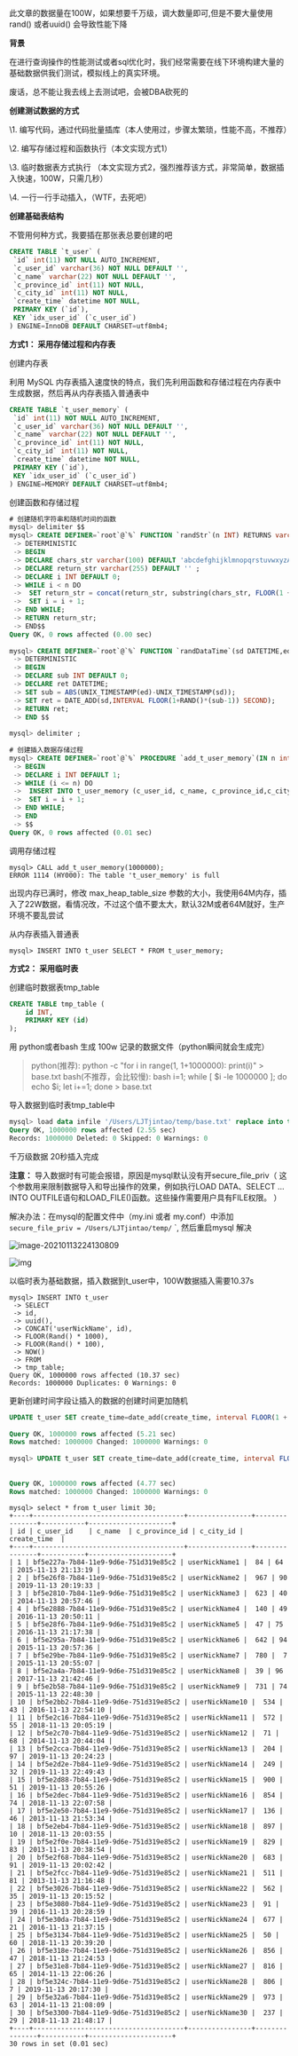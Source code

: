 此文章的数据量在100W，如果想要千万级，调大数量即可,但是不要大量使用rand() 或者uuid() 会导致性能下降

**背景**

在进行查询操作的性能测试或者sql优化时，我们经常需要在线下环境构建大量的基础数据供我们测试，模拟线上的真实环境。

废话，总不能让我去线上去测试吧，会被DBA砍死的

**创建测试数据的方式**

  \1. 编写代码，通过代码批量插库（本人使用过，步骤太繁琐，性能不高，不推荐）

  \2. 编写存储过程和函数执行（本文实现方式1）

  \3. 临时数据表方式执行 （本文实现方式2，强烈推荐该方式，非常简单，数据插入快速，100W，只需几秒）

  \4. 一行一行手动插入，（WTF，去死吧）

**创建基础表结构**

不管用何种方式，我要插在那张表总要创建的吧



```sql
CREATE TABLE `t_user` (
 `id` int(11) NOT NULL AUTO_INCREMENT,
 `c_user_id` varchar(36) NOT NULL DEFAULT '',
 `c_name` varchar(22) NOT NULL DEFAULT '',
 `c_province_id` int(11) NOT NULL,
 `c_city_id` int(11) NOT NULL,
 `create_time` datetime NOT NULL,
 PRIMARY KEY (`id`),
 KEY `idx_user_id` (`c_user_id`)
) ENGINE=InnoDB DEFAULT CHARSET=utf8mb4;
```

**方式1： 采用存储过程和内存表**

创建内存表

利用 MySQL 内存表插入速度快的特点，我们先利用函数和存储过程在内存表中生成数据，然后再从内存表插入普通表中

```sql
CREATE TABLE `t_user_memory` (
 `id` int(11) NOT NULL AUTO_INCREMENT,
 `c_user_id` varchar(36) NOT NULL DEFAULT '',
 `c_name` varchar(22) NOT NULL DEFAULT '',
 `c_province_id` int(11) NOT NULL,
 `c_city_id` int(11) NOT NULL,
 `create_time` datetime NOT NULL,
 PRIMARY KEY (`id`),
 KEY `idx_user_id` (`c_user_id`)
) ENGINE=MEMORY DEFAULT CHARSET=utf8mb4;
```

创建函数和存储过程

```sql
# 创建随机字符串和随机时间的函数
mysql> delimiter $$
mysql> CREATE DEFINER=`root`@`%` FUNCTION `randStr`(n INT) RETURNS varchar(255) CHARSET utf8mb4
 -> DETERMINISTIC
 -> BEGIN
 -> DECLARE chars_str varchar(100) DEFAULT 'abcdefghijklmnopqrstuvwxyzABCDEFGHIJKLMNOPQRSTUVWXYZ0123456789';
 -> DECLARE return_str varchar(255) DEFAULT '' ;
 -> DECLARE i INT DEFAULT 0;
 -> WHILE i < n DO
 ->  SET return_str = concat(return_str, substring(chars_str, FLOOR(1 + RAND() * 62), 1));
 ->  SET i = i + 1;
 -> END WHILE;
 -> RETURN return_str;
 -> END$$
Query OK, 0 rows affected (0.00 sec)
 
mysql> CREATE DEFINER=`root`@`%` FUNCTION `randDataTime`(sd DATETIME,ed DATETIME) RETURNS datetime
 -> DETERMINISTIC
 -> BEGIN
 -> DECLARE sub INT DEFAULT 0;
 -> DECLARE ret DATETIME;
 -> SET sub = ABS(UNIX_TIMESTAMP(ed)-UNIX_TIMESTAMP(sd));
 -> SET ret = DATE_ADD(sd,INTERVAL FLOOR(1+RAND()*(sub-1)) SECOND);
 -> RETURN ret;
 -> END $$
 
mysql> delimiter ;
 
# 创建插入数据存储过程
mysql> CREATE DEFINER=`root`@`%` PROCEDURE `add_t_user_memory`(IN n int)
 -> BEGIN
 -> DECLARE i INT DEFAULT 1;
 -> WHILE (i <= n) DO
 ->  INSERT INTO t_user_memory (c_user_id, c_name, c_province_id,c_city_id, create_time) VALUES (uuid(), randStr(20), FLOOR(RAND() * 1000), FLOOR(RAND() * 100), NOW());
 ->  SET i = i + 1;
 -> END WHILE;
 -> END
 -> $$
Query OK, 0 rows affected (0.01 sec)
```

调用存储过程

```
mysql> CALL add_t_user_memory(1000000);
ERROR 1114 (HY000): The table 't_user_memory' is full
```

出现内存已满时，修改 max_heap_table_size 参数的大小，我使用64M内存，插入了22W数据，看情况改，不过这个值不要太大，默认32M或者64M就好，生产环境不要乱尝试

从内存表插入普通表

```
mysql> INSERT INTO t_user SELECT * FROM t_user_memory;
```

**方式2： 采用临时表**

创建临时数据表tmp_table

```sql
CREATE TABLE tmp_table (
    id INT,
    PRIMARY KEY (id)
);
```

用 python或者bash 生成 100w 记录的数据文件（python瞬间就会生成完）

> python(推荐): python -c "for i in range(1, 1+1000000): print(i)" > base.txt
> bash(不推荐，会比较慢): bash i=1; while [ $i -le 1000000 ]; do echo $i; let i+=1; done > base.txt

导入数据到临时表tmp_table中

```sql
mysql> load data infile '/Users/LJTjintao/temp/base.txt' replace into table tmp_table;
Query OK, 1000000 rows affected (2.55 sec)
Records: 1000000 Deleted: 0 Skipped: 0 Warnings: 0
```

千万级数据 20秒插入完成

**注意：** 导入数据时有可能会报错，原因是mysql默认没有开secure_file_priv（ 这个参数用来限制数据导入和导出操作的效果，例如执行LOAD DATA、SELECT … INTO OUTFILE语句和LOAD_FILE()函数。这些操作需要用户具有FILE权限。 ）

解决办法：在mysql的配置文件中（my.ini 或者 my.conf）中添加 `secure_file_priv = /Users/LJTjintao/temp/` `,  然后重启mysql 解决



![image-20210113224130809](/Users/qishen/Documents/my-notebook/DataBase/Mysql/monitor.assets/image-20210113224130809-0548944.png)



![img](/Users/qishen/Documents/my-notebook/DataBase/Mysql/monitor.assets/201952290237297.jpg)

以临时表为基础数据，插入数据到t_user中，100W数据插入需要10.37s

```
mysql> INSERT INTO t_user
 -> SELECT
 -> id,
 -> uuid(),
 -> CONCAT('userNickName', id),
 -> FLOOR(Rand() * 1000),
 -> FLOOR(Rand() * 100),
 -> NOW()
 -> FROM
 -> tmp_table;
Query OK, 1000000 rows affected (10.37 sec)
Records: 1000000 Duplicates: 0 Warnings: 0
```

更新创建时间字段让插入的数据的创建时间更加随机

```sql
UPDATE t_user SET create_time=date_add(create_time, interval FLOOR(1 + (RAND() * 7)) year);
 
Query OK, 1000000 rows affected (5.21 sec)
Rows matched: 1000000 Changed: 1000000 Warnings: 0
 
mysql> UPDATE t_user SET create_time=date_add(create_time, interval FLOOR(1 + (RAND() * 7)) year);
 
 
Query OK, 1000000 rows affected (4.77 sec)
Rows matched: 1000000 Changed: 1000000 Warnings: 0
```





```
mysql> select * from t_user limit 30;
+----+--------------------------------------+----------------+---------------+-----------+---------------------+
| id | c_user_id    | c_name  | c_province_id | c_city_id | create_time  |
+----+--------------------------------------+----------------+---------------+-----------+---------------------+
| 1 | bf5e227a-7b84-11e9-9d6e-751d319e85c2 | userNickName1 |  84 | 64 | 2015-11-13 21:13:19 |
| 2 | bf5e26f8-7b84-11e9-9d6e-751d319e85c2 | userNickName2 |  967 | 90 | 2019-11-13 20:19:33 |
| 3 | bf5e2810-7b84-11e9-9d6e-751d319e85c2 | userNickName3 |  623 | 40 | 2014-11-13 20:57:46 |
| 4 | bf5e2888-7b84-11e9-9d6e-751d319e85c2 | userNickName4 |  140 | 49 | 2016-11-13 20:50:11 |
| 5 | bf5e28f6-7b84-11e9-9d6e-751d319e85c2 | userNickName5 |  47 | 75 | 2016-11-13 21:17:38 |
| 6 | bf5e295a-7b84-11e9-9d6e-751d319e85c2 | userNickName6 |  642 | 94 | 2015-11-13 20:57:36 |
| 7 | bf5e29be-7b84-11e9-9d6e-751d319e85c2 | userNickName7 |  780 |  7 | 2015-11-13 20:55:07 |
| 8 | bf5e2a4a-7b84-11e9-9d6e-751d319e85c2 | userNickName8 |  39 | 96 | 2017-11-13 21:42:46 |
| 9 | bf5e2b58-7b84-11e9-9d6e-751d319e85c2 | userNickName9 |  731 | 74 | 2015-11-13 22:48:30 |
| 10 | bf5e2bb2-7b84-11e9-9d6e-751d319e85c2 | userNickName10 |  534 | 43 | 2016-11-13 22:54:10 |
| 11 | bf5e2c16-7b84-11e9-9d6e-751d319e85c2 | userNickName11 |  572 | 55 | 2018-11-13 20:05:19 |
| 12 | bf5e2c70-7b84-11e9-9d6e-751d319e85c2 | userNickName12 |  71 | 68 | 2014-11-13 20:44:04 |
| 13 | bf5e2cca-7b84-11e9-9d6e-751d319e85c2 | userNickName13 |  204 | 97 | 2019-11-13 20:24:23 |
| 14 | bf5e2d2e-7b84-11e9-9d6e-751d319e85c2 | userNickName14 |  249 | 32 | 2019-11-13 22:49:43 |
| 15 | bf5e2d88-7b84-11e9-9d6e-751d319e85c2 | userNickName15 |  900 | 51 | 2019-11-13 20:55:26 |
| 16 | bf5e2dec-7b84-11e9-9d6e-751d319e85c2 | userNickName16 |  854 | 74 | 2018-11-13 22:07:58 |
| 17 | bf5e2e50-7b84-11e9-9d6e-751d319e85c2 | userNickName17 |  136 | 46 | 2013-11-13 21:53:34 |
| 18 | bf5e2eb4-7b84-11e9-9d6e-751d319e85c2 | userNickName18 |  897 | 10 | 2018-11-13 20:03:55 |
| 19 | bf5e2f0e-7b84-11e9-9d6e-751d319e85c2 | userNickName19 |  829 | 83 | 2013-11-13 20:38:54 |
| 20 | bf5e2f68-7b84-11e9-9d6e-751d319e85c2 | userNickName20 |  683 | 91 | 2019-11-13 20:02:42 |
| 21 | bf5e2fcc-7b84-11e9-9d6e-751d319e85c2 | userNickName21 |  511 | 81 | 2013-11-13 21:16:48 |
| 22 | bf5e3026-7b84-11e9-9d6e-751d319e85c2 | userNickName22 |  562 | 35 | 2019-11-13 20:15:52 |
| 23 | bf5e3080-7b84-11e9-9d6e-751d319e85c2 | userNickName23 |  91 | 39 | 2016-11-13 20:28:59 |
| 24 | bf5e30da-7b84-11e9-9d6e-751d319e85c2 | userNickName24 |  677 | 21 | 2016-11-13 21:37:15 |
| 25 | bf5e3134-7b84-11e9-9d6e-751d319e85c2 | userNickName25 |  50 | 60 | 2018-11-13 20:39:20 |
| 26 | bf5e318e-7b84-11e9-9d6e-751d319e85c2 | userNickName26 |  856 | 47 | 2018-11-13 21:24:53 |
| 27 | bf5e31e8-7b84-11e9-9d6e-751d319e85c2 | userNickName27 |  816 | 65 | 2014-11-13 22:06:26 |
| 28 | bf5e324c-7b84-11e9-9d6e-751d319e85c2 | userNickName28 |  806 |  7 | 2019-11-13 20:17:30 |
| 29 | bf5e32a6-7b84-11e9-9d6e-751d319e85c2 | userNickName29 |  973 | 63 | 2014-11-13 21:08:09 |
| 30 | bf5e3300-7b84-11e9-9d6e-751d319e85c2 | userNickName30 |  237 | 29 | 2018-11-13 21:48:17 |
+----+--------------------------------------+----------------+---------------+-----------+---------------------+
30 rows in set (0.01 sec)
```
